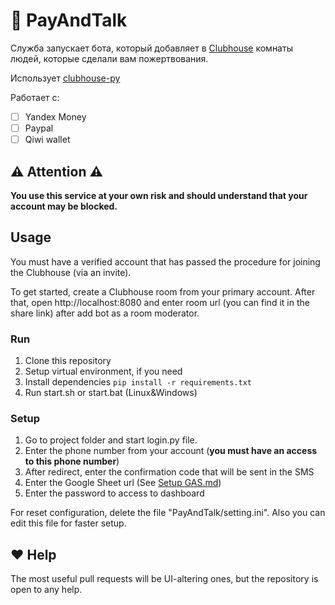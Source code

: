 <!-- https://github.com/kirillkuzin/donatehouse/blob/master/README.md -->
# 👋 PayAndTalk
Служба запускает бота, который добавляет в [Clubhouse](https://www.joinclubhouse.com) комнаты людей, которые сделали вам пожертвования.

Использует [clubhouse-py](https://github.com/stypr/clubhouse-py)

Работает с:
- [ ] Yandex Money
- [ ] Paypal
- [ ] Qiwi wallet

## ⚠️ Attention ⚠️
**You use this service at your own risk and should understand 
that your account may be blocked.**

## Usage
You must have a verified account that has passed the procedure 
for joining the Clubhouse (via an invite).

To get started, create a Clubhouse room from your primary account.
After that, open http://localhost:8080 and enter room url (you can find it in the share link) 
after add bot as a room moderator.


### Run
1. Clone this repository
2. Setup virtual environment, if you need
3. Install dependencies `pip install -r requirements.txt`
4. Run start.sh or start.bat (Linux&Windows)

### Setup
1. Go to project folder and start login.py file.
2. Enter the phone number from your account 
(**you must have an access to this phone number**)
3. After redirect, enter the confirmation code that will be sent in the SMS
4. Enter the Google Sheet url (See [Setup GAS.md](GAS_RU.md))
5. Enter the password to access to dashboard


For reset configuration, delete the file "PayAndTalk/setting.ini".
Also you can edit this file for faster setup.

## ❤️ Help

The most useful pull requests will be UI-altering ones, but the repository 
is open to any help.

<!-- https://github.com/kirillkuzin/donatehouse/blob/master/README.md -->
